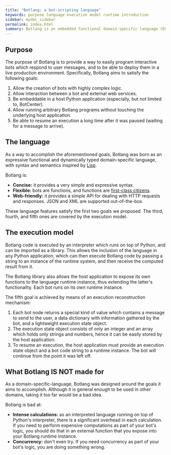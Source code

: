 ```yaml
---
title: "Botlang: a bot-scripting language"
keywords: purpose language execution model runtime introduction
sidebar: mydoc_sidebar
permalink: index.html
summary: Botlang is an embedded functional domain-specific language (DSL) designed for scripting flexible and powerful interactive chat bots.
---
```


## Purpose

The purpose of Botlang is to provide a way to easily program interactive bots which respond to user messages, and to be able to deploy them in a live production environment. Specifically, Botlang aims to satisfy the following goals:

1. Allow the creation of bots with highly complex logic.
2. Allow interaction between a bot and external web services.
3. Be embeddable in a host Python application (especially, but not limited to, BotCenter).
4. Allow running arbitrary Botlang programs without touching the underlying host application.
4. Be able to resume an execution a long time after it was paused (waiting for a message to arrive).

## The language

As a way to accomplish the aforementioned goals, Botlang was born as an expressive functional and dynamically typed domain-specific language, with syntax and semantics inspired by [Lisp](https://en.wikipedia.org/wiki/Lisp_(programming_language)).

Botlang is:

* **Concise:** it provides a very simple and expressive syntax.
* **Flexible:** bots are functions, and functions are [first-class citizens](https://en.wikipedia.org/wiki/First-class_citizen).
* **Web-friendly:** it provides a simple API for dealing with HTTP requests and responses. JSON and XML are supported out-of-the-box.

These language features satisfy the first two goals we proposed. The third, fourth, and fifth ones are covered by the execution model.

## The execution model

Botlang code is executed by an interpreter which runs on top of Python, and can be imported as a library. This allows the inclusion of the language in any Python application, which can then execute Botlang code by passing a string to an instance of the runtime system, and then receive the computed result from it.

The Botlang library also allows the host application to expose its own functions to the language runtime instance, thus extending the latter's functionality. Each bot runs on its own runtime instance.

The fifth goal is achieved by means of an execution reconstruction mechanism:

1. Each bot node returns a special kind of value which contains a message to send to the user, a data dictionary with information gathered by the bot, and a lightweight execution state object.
2. The execution state object consists of only an integer and an array which holds only strings and numbers, hence it can be easily stored by the host application.
3. To resume an execution, the host application must provide an execution state object and a bot code string to a runtime instance. The bot will continue from the point it was left off.

## What Botlang IS NOT made for

As a domain-specific-language, Botlang was designed around the goals it aims to accomplish. Although it is general enough to be used in other domains, taking it too far would be a bad idea.

Botlang is bad at:

* **Intense calculations:** as an interpreted language running on top of Python's interpreter, there is a significant overhead in each calculation. If you need to perform expensive computations as part of your bot's logic, you should do that in an external function that you expose into your Botlang runtime instance.
* **Concurrency:** don't even try. If you need concurrency as part of your bot's logic, you are doing something wrong.
